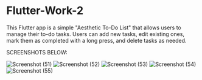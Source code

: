 # Flutter-Work-2
This Flutter app is a simple "Aesthetic To-Do List" that allows users to manage their to-do tasks. Users can add new tasks, edit existing ones, mark them as completed with a long press, and delete tasks as needed.

SCREENSHOTS BELOW:

![Screenshot (51)](https://github.com/samolubukun/Flutter-Work-2/assets/137217836/2dfc10fa-d621-4204-a578-97c2d2ca1727)
![Screenshot (52)](https://github.com/samolubukun/Flutter-Work-2/assets/137217836/3fb00d11-74d7-4c91-a1f9-ddc025eef1ca)
![Screenshot (53)](https://github.com/samolubukun/Flutter-Work-2/assets/137217836/b8e41eaf-bf69-44a0-a564-34ea7a692ed7)
![Screenshot (54)](https://github.com/samolubukun/Flutter-Work-2/assets/137217836/4e4a74e8-f46d-4edf-8e2e-247895bfee27)
![Screenshot (55)](https://github.com/samolubukun/Flutter-Work-2/assets/137217836/006fc46d-2652-4bdb-bd61-359d634641d4)

